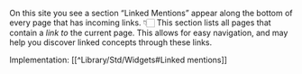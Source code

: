 On this site you see a section “Linked Mentions” appear along the bottom of every page that has incoming links. 👇🏻 This section lists all pages that contain a _link to_ the current page. This allows for easy navigation, and may help you discover linked concepts through these links.

Implementation: [[^Library/Std/Widgets#Linked mentions]]